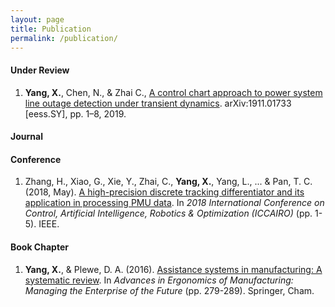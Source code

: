 ```yaml
---
layout: page
title: Publication
permalink: /publication/
---
```

#### Under Review
1. **Yang, X.**, Chen, N., & Zhai C., [A control chart approach to power system line outage detection under transient dynamics](https://arxiv.org/abs/1911.01733). arXiv:1911.01733 [eess.SY], pp. 1–8, 2019.


#### Journal


#### Conference

1. Zhang, H., Xiao, G., Xie, Y., Zhai, C., **Yang, X.**, Yang, L., ... & Pan, T. C. (2018, May). [A high-precision discrete tracking differentiator and its application in processing PMU data](https://ieeexplore.ieee.org/abstract/document/8698409/). In *2018 International Conference on Control, Artificial Intelligence, Robotics & Optimization (ICCAIRO)* (pp. 1-5). IEEE.

#### Book Chapter

1. **Yang, X.**, & Plewe, D. A. (2016). [Assistance systems in manufacturing: A systematic review](https://link.springer.com/chapter/10.1007/978-3-319-41697-7_25). In *Advances in Ergonomics of Manufacturing: Managing the Enterprise of the Future* (pp. 279-289). Springer, Cham.
